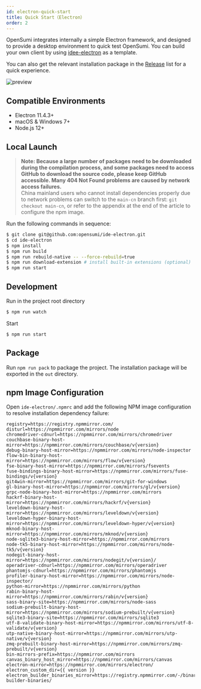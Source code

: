 ```yaml
---
id: electron-quick-start
title: Quick Start（Electron）
order: 2
---
```


OpenSumi integrates internally a simple Electron framework, and designed to provide a desktop environment to quick test OpenSumi. You can build your own client by using [idee-electron](https://github.com/opensumi/ide-electron) as a template.

You can also get the relevant installation package in the [Release](https://github.com/opensumi/ide-electron/releases) list for a quick experience.

![preview](https://img.alicdn.com/imgextra/i4/O1CN013APO901bevPEe8Ydx_!!6000000003491-2-tps-2478-1624.png)

## Compatible Environments 

- Electron 11.4.3+
- macOS & Windows 7+
- Node.js 12+

## Local Launch

> **Note: Because a large number of packages need to be downloaded during the compilation process, and some packages need to access GitHub to download the source code, please keep GitHub accessible. Many 404 Not Found problems are caused by network access failures.**   
> China mainland users who cannot install dependencies properly due to network problems can switch to the `main-cn` branch first: `git checkout main-cn`, or refer to the appendix at the end of the article to configure the npm image.

Run the following commands in sequence:

```bash
$ git clone git@github.com:opensumi/ide-electron.git
$ cd ide-electron
$ npm install
$ npm run build
$ npm run rebuild-native -- --force-rebuild=true
$ npm run download-extension # install built-in extensions (optional)  
$ npm run start
```

## Development 

Run in the project root directory

```bash
$ npm run watch
```

Start

```bash
$ npm run start
```

## Package

Run `npm run pack` to package the project. The installation package will be exported in the `out` directory.   


## npm Image Configuration
Open `ide-electron/.npmrc` and add the following NPM image configuration to resolve installation dependency failure:  
```config
registry=https://registry.npmmirror.com/
disturl=https://npmmirror.com/mirrors/node
chromedriver-cdnurl=https://npmmirror.com/mirrors/chromedriver
couchbase-binary-host-mirror=https://npmmirror.com/mirrors/couchbase/v{version}
debug-binary-host-mirror=https://npmmirror.com/mirrors/node-inspector
flow-bin-binary-host-mirror=https://npmmirror.com/mirrors/flow/v{version}
fse-binary-host-mirror=https://npmmirror.com/mirrors/fsevents
fuse-bindings-binary-host-mirror=https://npmmirror.com/mirrors/fuse-bindings/v{version}
git4win-mirror=https://npmmirror.com/mirrors/git-for-windows
gl-binary-host-mirror=https://npmmirror.com/mirrors/gl/v{version}
grpc-node-binary-host-mirror=https://npmmirror.com/mirrors
hackrf-binary-host-mirror=https://npmmirror.com/mirrors/hackrf/v{version}
leveldown-binary-host-mirror=https://npmmirror.com/mirrors/leveldown/v{version}
leveldown-hyper-binary-host-mirror=https://npmmirror.com/mirrors/leveldown-hyper/v{version}
mknod-binary-host-mirror=https://npmmirror.com/mirrors/mknod/v{version}
node-sqlite3-binary-host-mirror=https://npmmirror.com/mirrors
node-tk5-binary-host-mirror=https://npmmirror.com/mirrors/node-tk5/v{version}
nodegit-binary-host-mirror=https://npmmirror.com/mirrors/nodegit/v{version}/
operadriver-cdnurl=https://npmmirror.com/mirrors/operadriver
phantomjs-cdnurl=https://npmmirror.com/mirrors/phantomjs
profiler-binary-host-mirror=https://npmmirror.com/mirrors/node-inspector/
python-mirror=https://npmmirror.com/mirrors/python
rabin-binary-host-mirror=https://npmmirror.com/mirrors/rabin/v{version}
sass-binary-site=https://npmmirror.com/mirrors/node-sass
sodium-prebuilt-binary-host-mirror=https://npmmirror.com/mirrors/sodium-prebuilt/v{version}
sqlite3-binary-site=https://npmmirror.com/mirrors/sqlite3
utf-8-validate-binary-host-mirror=https://npmmirror.com/mirrors/utf-8-validate/v{version}
utp-native-binary-host-mirror=https://npmmirror.com/mirrors/utp-native/v{version}
zmq-prebuilt-binary-host-mirror=https://npmmirror.com/mirrors/zmq-prebuilt/v{version}
bin-mirrors-prefix=https://npmmirror.com/mirrors
canvas_binary_host_mirror=https://npmmirror.com/mirrors/canvas
electron-mirror=https://npmmirror.com/mirrors/electron/
electron_custom_dir={{ version }}
electron_builder_binaries_mirror=https://registry.npmmirror.com/-/binary/electron-builder-binaries/
```